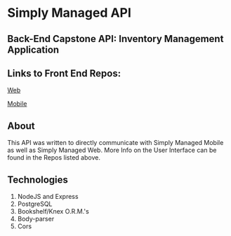 # Simply Managed API

## Back-End Capstone API: Inventory Management Application

## Links to Front End Repos:
  [Web](https://github.com/lukeschuyler/web-inventory)
  
  [Mobile](https://github.com/lukeschuyler/mobile-inventory)
  
## About

This API was written to directly communicate with Simply Managed Mobile as well as Simply Managed Web. More Info on the User Interface can be found in the Repos listed above.


## Technologies

1. NodeJS and Express
2. PostgreSQL 
3. Bookshelf/Knex O.R.M.'s
4. Body-parser
5. Cors


